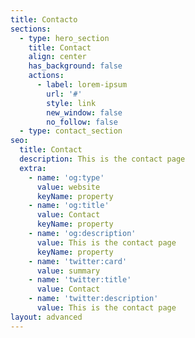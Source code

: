 ```yaml
---
title: Contacto
sections:
  - type: hero_section
    title: Contact
    align: center
    has_background: false
    actions:
      - label: lorem-ipsum
        url: '#'
        style: link
        new_window: false
        no_follow: false
  - type: contact_section
seo:
  title: Contact
  description: This is the contact page
  extra:
    - name: 'og:type'
      value: website
      keyName: property
    - name: 'og:title'
      value: Contact
      keyName: property
    - name: 'og:description'
      value: This is the contact page
      keyName: property
    - name: 'twitter:card'
      value: summary
    - name: 'twitter:title'
      value: Contact
    - name: 'twitter:description'
      value: This is the contact page
layout: advanced
---
```

